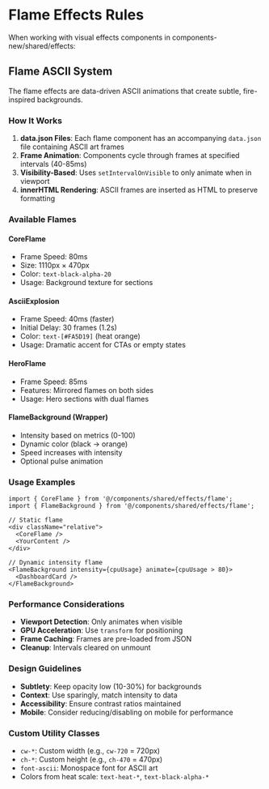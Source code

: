 # Flame Effects Rules

When working with visual effects components in components-new/shared/effects:

## Flame ASCII System

The flame effects are data-driven ASCII animations that create subtle, fire-inspired backgrounds.

### How It Works
1. **data.json Files**: Each flame component has an accompanying `data.json` file containing ASCII art frames
2. **Frame Animation**: Components cycle through frames at specified intervals (40-85ms)
3. **Visibility-Based**: Uses `setIntervalOnVisible` to only animate when in viewport
4. **innerHTML Rendering**: ASCII frames are inserted as HTML to preserve formatting

### Available Flames

#### CoreFlame
- Frame Speed: 80ms
- Size: 1110px × 470px
- Color: `text-black-alpha-20`
- Usage: Background texture for sections

#### AsciiExplosion
- Frame Speed: 40ms (faster)
- Initial Delay: 30 frames (1.2s)
- Color: `text-[#FA5D19]` (heat orange)
- Usage: Dramatic accent for CTAs or empty states

#### HeroFlame
- Frame Speed: 85ms
- Features: Mirrored flames on both sides
- Usage: Hero sections with dual flames

#### FlameBackground (Wrapper)
- Intensity based on metrics (0-100)
- Dynamic color (black → orange)
- Speed increases with intensity
- Optional pulse animation

### Usage Examples
```tsx
import { CoreFlame } from '@/components/shared/effects/flame';
import { FlameBackground } from '@/components/shared/effects/flame';

// Static flame
<div className="relative">
  <CoreFlame />
  <YourContent />
</div>

// Dynamic intensity flame
<FlameBackground intensity={cpuUsage} animate={cpuUsage > 80}>
  <DashboardCard />
</FlameBackground>
```

### Performance Considerations
- **Viewport Detection**: Only animates when visible
- **GPU Acceleration**: Use `transform` for positioning
- **Frame Caching**: Frames are pre-loaded from JSON
- **Cleanup**: Intervals cleared on unmount

### Design Guidelines
- **Subtlety**: Keep opacity low (10-30%) for backgrounds
- **Context**: Use sparingly, match intensity to data
- **Accessibility**: Ensure contrast ratios maintained
- **Mobile**: Consider reducing/disabling on mobile for performance

### Custom Utility Classes
- `cw-*`: Custom width (e.g., `cw-720` = 720px)
- `ch-*`: Custom height (e.g., `ch-470` = 470px)
- `font-ascii`: Monospace font for ASCII art
- Colors from heat scale: `text-heat-*`, `text-black-alpha-*`